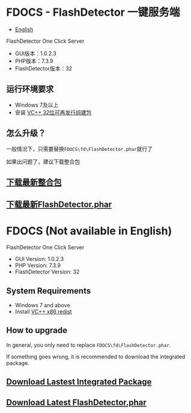 # FDOCS - FlashDetector 一键服务端

* [English](#fdocs-not-available-in-english)

FlashDetector One Click Server

* GUI版本：1.0.2.3
* PHP版本：7.3.9
* FlashDetector版本：32

## 运行环境要求

* Windows 7及以上
* 安装 [VC++ 32位可再发行组建包](https://aka.ms/vs/16/release/vc_redist.x86.exe)

## 怎么升级？

一般情况下，只需要替换`FDOCS\fd\FlashDetector.phar`就行了

如果出问题了，建议下载整合包


## [下载最新整合包](https://gitee.com/FlashMaster/FlashMaster/attach_files/275131/download)

## [下载最新FlashDetector.phar](https://gitee.com/FlashMaster/FlashMaster/attach_files/275132/download)

# FDOCS (Not available in English)

FlashDetector One Click Server

* GUI Version: 1.0.2.3
* PHP Version: 7.3.9
* FlashDetector Version: 32

## System Requirements

* Windows 7 and above
* Install [VC++ x86 redist](https://aka.ms/vs/16/release/vc_redist.x86.exe)

## How to upgrade

In general, you only need to replace `FDOCS\fd\FlashDetector.phar`.

If something goes wrong, it is recommended to download the integrated package.


## [Download Lastest Integrated Package](https://gitee.com/FlashMaster/FlashMaster/attach_files/275131/download)

## [Download Latest FlashDetector.phar](https://gitee.com/FlashMaster/FlashMaster/attach_files/275132/download)
